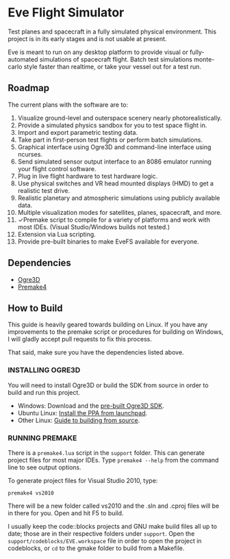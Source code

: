 Eve Flight Simulator
====================

Test planes and spacecraft in a fully simulated physical environment. This project is in its early stages and is not usable at present.

Eve is meant to run on any desktop platform to provide visual or fully-automated simulations of spacecraft flight. Batch test simulations monte-carlo style faster than realtime, or take your vessel out for a test run.

## Roadmap

The current plans with the software are to:

1. Visualize ground-level and outerspace scenery nearly photorealistically.
2. Provide a simulated physics sandbox for you to test space flight in.
3. Import and export parametric testing data.
4. Take part in first-person test flights or perform batch simulations.
5. Graphical interface using Ogre3D and command-line interface using ncurses.
6. Send simulated sensor output interface to an 8086 emulator running your flight control software.
7. Plug in live flight hardware to test hardware logic.
8. Use physical switches and VR head mounted displays (HMD) to get a realistic test drive.
9. Realistic planetary and atmospheric simulations using publicly available data.
10. Multiple visualization modes for satellites, planes, spacecraft, and more.
11. ✓Premake script to compile for a variety of platforms and work with most IDEs. (Visual Studio/Windows builds not tested.)
12. Extension via Lua scripting.
13. Provide pre-built binaries to make EveFS available for everyone.

## Dependencies

* [Ogre3D](http://www.ogre3d.org/download)
* [Premake4](http://industriousone.com/premake/download)

## How to Build

This guide is heavily geared towards building on Linux. If you have any improvements to the premake script or procedures for building on Windows, I will gladly accept pull requests to fix this process.

That said, make sure you have the dependencies listed above. 

### INSTALLING OGRE3D

You will need to install Ogre3D or build the SDK from source in order to build and run this project.

* Windows: Download and the [pre-built Ogre3D SDK](http://www.ogre3d.org/download/sdk).
* Ubuntu Linux: [Install the PPA from launchpad](https://launchpad.net/~ogre-team/+archive/ogre).
* Other Linux: [Guide to building from source](http://www.ogre3d.org/tikiwiki/Building+Ogre).

### RUNNING PREMAKE

There is a `premake4.lua` script in the `support` folder. This can generate project files for most major IDEs. Type `premake4 --help` from the command line to see output options.

To generate project files for Visual Studio 2010, type:

	premake4 vs2010

There will be a new folder called vs2010 and the .sln and .cproj files will be in there for you. Open and hit F5 to build.

I usually keep the code::blocks projects and GNU make build files all up to date; those are in their respective folders under `support`. Open the `support/codeblocks/EVE.workspace` file in order to open the project in codeblocks, or `cd` to the gmake folder to build from a Makefile.